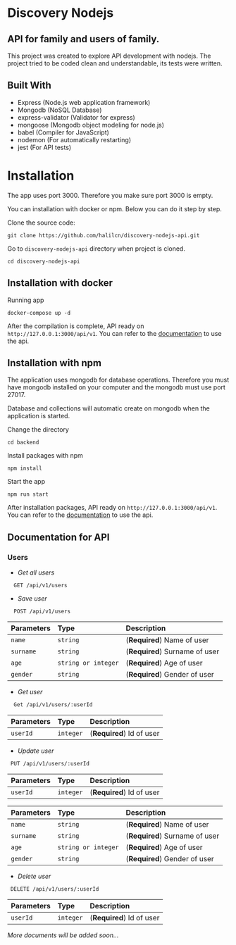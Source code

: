 # Discovery Nodejs

## API for family and users of family.

This project was created to explore API development with nodejs. The project tried to be coded clean and understandable, its tests were written.

## Built With

* Express (Node.js web application framework)
* Mongodb (NoSQL Database)
* express-validator (Validator for express)
* mongoose (Mongodb object modeling for node.js)
* babel (Compiler for JavaScript)
* nodemon (For automatically restarting)
* jest (For API tests)

# Installation

The app uses port 3000. Therefore you make sure port 3000 is empty.

You can installation with docker or npm. Below you can do it step by step.

Clone the source code:

```
git clone https://github.com/halilcn/discovery-nodejs-api.git
```

Go to `discovery-nodejs-api` directory when project is cloned.

````
cd discovery-nodejs-api
````

## Installation with docker

Running app

```
docker-compose up -d
```

After the compilation is complete, API ready on ``` http://127.0.0.1:3000/api/v1```. You can refer to
the [documentation](#documentation-for-api) to use the api.

## Installation with npm

The application uses mongodb for database operations. Therefore you must have mongodb installed on your computer and the
mongodb must use port 27017.

Database and collections will automatic create on mongodb when the application is started.

Change the directory

```
cd backend
```

Install packages with npm

```
npm install
```

Start the app

```
npm run start
```

After installation packages, API ready on ``http://127.0.0.1:3000/api/v1``. You can refer to
the [documentation](#documentation-for-api) to use the api.

## Documentation for API

### Users

* _Get all users_

```http
  GET /api/v1/users
```

* _Save user_

```http
  POST /api/v1/users
```

| Parameters | Type     | Description                       |
| :-------- | :------- | :-------------------------------- |
| `name`      | `string` | (**Required**) Name of user
| `surname`      | `string` | (**Required**) Surname of user
| `age`      | `string or integer` | (**Required**) Age of user
| `gender`      | `string` | (**Required**) Gender of user

* _Get user_

```http
  Get /api/v1/users/:userId
```

| Parameters | Type     | Description                       |
| :-------- | :------- | :-------------------------------- |
| `userId`      | `integer` | (**Required**) Id of user

* _Update user_

```http
 PUT /api/v1/users/:userId
```

| Parameters | Type     | Description                       |
| :-------- | :------- | :-------------------------------- |
| `userId`      | `integer` | (**Required**) Id of user

| Parameters | Type     | Description                       |
| :-------- | :------- | :-------------------------------- |
| `name`      | `string` | (**Required**) Name of user
| `surname`      | `string` | (**Required**) Surname of user
| `age`      | `string or integer` | (**Required**) Age of user
| `gender`      | `string` | (**Required**) Gender of user

* _Delete user_

```http
 DELETE /api/v1/users/:userId
```

| Parameters | Type     | Description                       |
| :-------- | :------- | :-------------------------------- |
| `userId`      | `integer` | (**Required**) Id of user

_More documents will be added soon..._
